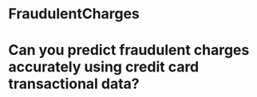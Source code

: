 # FraudulentCharges


# Can you predict fraudulent charges accurately using credit card transactional data?





